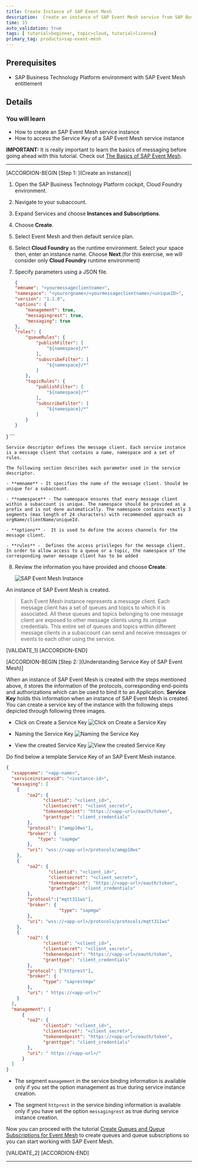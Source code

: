 ```yaml
---
title: Create Instance of SAP Event Mesh
description:  Create an instance of SAP Event Mesh service from SAP Business Technology Platform Cockpit and understand in detail about it's each property.  
time: 15
auto_validation: true
tags: [ tutorial>beginner, topic>cloud, tutorial>license]
primary_tag: products>sap-event-mesh
---
```


## Prerequisites
- SAP Business Technology Platform environment with SAP Event Mesh entitlement  

## Details
### You will learn
  - How to create an SAP Event Mesh service instance
  - How to access the Service Key of a SAP Event Mesh service instance


**IMPORTANT:** It is really important to learn the basics of messaging before going ahead with this tutorial. Check out [The Basics of SAP Event Mesh](cp-enterprisemessaging-learn-messaging-concepts).


---


[ACCORDION-BEGIN [Step 1: ](Create an instance)]

1. Open the SAP Business Technology Platform cockpit, Cloud Foundry environment.

2. Navigate to your subaccount.

3. Expand Services and choose **Instances and Subscriptions**.

4. Choose **Create**.

5. Select Event Mesh and then default service plan.

6. Select **Cloud Foundry** as the runtime environment. Select your space then, enter an instance name. Choose **Next**.(for this exercise, we will consider only **Cloud Foundry** runtime environment)

7. Specify parameters using a JSON file.

    ```JSON
    {
    "emname": "<yourmessageclientname>",
    "namespace": "<yourorgname>/<yourmessageclientname>/<uniqueID>",
    "version": "1.1.0",
    "options": {
        "management": true,
        "messagingrest": true,
        "messaging": true
    },
	"rules": {
        "queueRules": {
            "publishFilter": [
                "${namespace}/*"
            ],
            "subscribeFilter": [
                "${namespace}/*"
            ]
        },
        "topicRules": {
            "publishFilter": [
                "${namespace}/*"
            ],
            "subscribeFilter": [
                "${namespace}/*"
            ]
        }
    }
}
    ```



    Service descriptor defines the message client. Each service instance is a message client that contains a name, namespace and a set of rules.

    The following section describes each parameter used in the service descriptor.

    - **emname** - It specifies the name of the message client. Should be unique for a subaccount.

    - **namespace** - The namespace ensures that every message client within a subaccount is unique. The namespace should be provided as a prefix and is not done automatically. The namespace contains exactly 3 segments (max length of 24 characters) with recommended approach as orgName/clientName/uniqueId.

    - **options** -  It is used to define the access channels for the message client.

    - **rules** -  Defines the access privileges for the message client. In order to allow access to a queue or a topic, the namespace of the corresponding owner message client has to be added

8. Review the information you have provided and choose **Create**.

      ![SAP Event Mesh Instance](em-instance-creation.PNG)

  An instance of SAP Event Mesh is created.

>Each Event Mesh instance represents a message client. Each message client has a set of queues and topics to which it is associated. All these queues and topics belonging to one message client are exposed to other message clients using its unique credentials. This entire set of queues and topics within different message clients in a subaccount can send and receive messages or events to each other using the service.  

[VALIDATE_1]
[ACCORDION-END]

[ACCORDION-BEGIN [Step 2: ](Understanding Service Key of SAP Event Mesh)]

When an instance of SAP Event Mesh is created with the steps mentioned above, it stores the information of the protocols, corresponding end-points and authorizations which can be used to bind it to an Application. **Service Key** holds this information when an instance of SAP Event Mesh is created.
You can create a service key of the instance with the following steps depicted through following three images.

  - Click on Create a Service Key
  ![Click on Create a Service Key](ServiceKeys1.png)

  - Naming the Service Key
  ![Naming the Service Key](ServiceKeys2.png)

  - View the created Service Key
  ![View the created Service Key](ServiceKeys3.png)

Do find below a template Service Key of an SAP Event Mesh instance.
```JSON
{
  "xsappname": "<app-name>",
  "serviceinstanceid": "<instance-id>",
  "messaging": [
    {
        "oa2": {
              "clientid": "<client_id>",
              "clientsecret": "<client_secret>",
              "tokenendpoint": "https://<app-url>/oauth/token",
              "granttype": "client_credentials"
        },
        "protocol": ["amqp10ws"],
        "broker": {
            "type": "sapmgw"
        },
        "uri": "wss://<app-url>/protocols/amqp10ws"
    },
    {
        "oa2": {
                "clientid": "<client_id>",
                "clientsecret": "<client_secret>",
                "tokenendpoint": "https://<app-url>/oauth/token",
                "granttype": "client_credentials"
        },
        "protocol":["mqtt311ws"],
        "broker": {
                    "type": "sapmgw"
        },
        "uri": "wss://<app-url>/protocols/protocols/mqtt311ws"
    },
    {
        "oa2": {
              "clientid": "<client_id>",
              "clientsecret": "<client_secret>",
              "tokenendpoint": "https://<app-url>/oauth/token",
              "granttype": "client_credentials"
        },
        "protocol": ["httprest"],
        "broker": {
              "type": "saprestmgw"
        },
        "uri": " https://<app-url>/"
    }
  ],
  "management": [
      {
        "oa2": {
              "clientid": "<client_id>",
              "clientsecret": "<client_secret>",
              "tokenendpoint": "https://<app-url>/oauth/token",
              "granttype": "client_credentials"
        },
        "uri": " https://<app-url>/"
      }
  ]
}

```
 - The segment `management` in the service binding information is available only if you set the option management as true during service instance creation.

 - The segment `httprest` in the service binding information is available only if you have set the option `messagingrest` as true during service instance creation.

Now you can proceed with the tutorial [Create Queues and Queue Subscriptions for Event Mesh](cp-enterprisemessaging-queue-queuesubscription) to create queues and queue subscriptions so you can start working with SAP Event Mesh.

[VALIDATE_2]
[ACCORDION-END]



---
